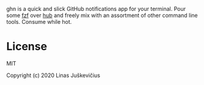 ghn is a quick and slick GitHub notifications app for your terminal. Pour some
[fzf](https://github.com/junegunn/fzf) over
[hub](https://github.com/github/hub/) and freely mix with an assortment of other
command line tools. Consume while hot.

# License

MIT

Copyright (c) 2020 Linas Juškevičius
